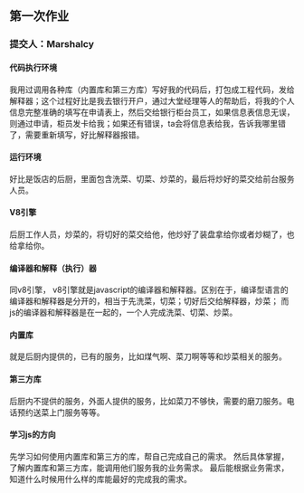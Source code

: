 ## 第一次作业
### 提交人：Marshalcy

#### 代码执行环境
我用过调用各种库（内置库和第三方库）写好我的代码后，打包成工程代码，发给解释器；这个过程好比是我去银行开户，通过大堂经理等人的帮助后，将我的个人信息完整准确的填写在申请表上，然后交给银行柜台员工，如果信息表信息无误，则通过申请，柜员发卡给我；如果还有错误，ta会将信息表给我，告诉我哪里错了，需要重新填写，好比解释器报错。

#### 运行环境
好比是饭店的后厨，里面包含洗菜、切菜、炒菜的，最后将炒好的菜交给前台服务人员。


#### V8引擎
后厨工作人员，炒菜的，将切好的菜交给他，他炒好了装盘拿给你或者炒糊了，也给拿给你。


#### 编译器和解释（执行）器

同v8引擎，  v8引擎就是javascript的编译器和解释器。区别在于，编译型语言的编译器和解释器是分开的，相当于先洗菜，切菜；切好后交给解释器，炒菜；
而js的编译器和解释器是在一起的，一个人完成洗菜、切菜、炒菜。

#### 内置库
就是后厨内提供的，已有的服务，比如煤气啊、菜刀啊等等和炒菜相关的服务。

#### 第三方库
后厨内不提供的服务，外面人提供的服务，比如菜刀不够快，需要的磨刀服务。电话预约送菜上门服务等等。

#### 学习js的方向
先学习如何使用内置库和第三方的库，帮自己完成自己的需求。
然后具体掌握，了解内置库和第三方库，能调用他们服务我的业务需求。
最后能根据业务需求，知道什么时候用什么样的库能最好的完成我的需求。